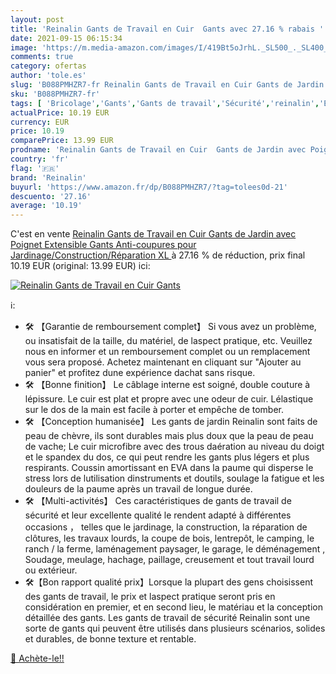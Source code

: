 ```yaml
---
layout: post
title: 'Reinalin Gants de Travail en Cuir  Gants avec 27.16 % rabais '
date: 2021-09-15 06:15:34
image: 'https://m.media-amazon.com/images/I/419Bt5oJrhL._SL500_._SL400_.jpg'
comments: true
category: ofertas
author: 'tole.es'
slug: 'B088PMHZR7-fr Reinalin Gants de Travail en Cuir Gants de Jardin avec...'
sku: 'B088PMHZR7-fr'
tags: [ 'Bricolage','Gants','Gants de travail','Sécurité','reinalin','Équipement et matériel de sécurité', ]
actualPrice: 10.19 EUR
currency: EUR
price: 10.19
comparePrice: 13.99 EUR
prodname: 'Reinalin Gants de Travail en Cuir  Gants de Jardin avec Poignet Extensible  Gants Anti-coupures pour Jardinage/Construction/Réparation  XL '
country: 'fr'
flag: '🇫🇷'
brand: 'Reinalin'
buyurl: 'https://www.amazon.fr/dp/B088PMHZR7/?tag=tolees0d-21'
descuento: '27.16'
average: '10.19'
---
```


C'est en vente [Reinalin Gants de Travail en Cuir  Gants de Jardin avec Poignet Extensible  Gants Anti-coupures pour Jardinage/Construction/Réparation  XL ](https://www.amazon.fr/dp/B088PMHZR7/?tag=tolees0d-21)  à  27.16 % de réduction, prix final  10.19 EUR (original: 13.99 EUR) ici:

[![Reinalin Gants de Travail en Cuir  Gants](https://m.media-amazon.com/images/I/419Bt5oJrhL._SL500_._SL400_.jpg)](https://www.amazon.fr/dp/B088PMHZR7/?tag=tolees0d-21)

ℹ️:

- 🛠 【Garantie de remboursement complet】 Si vous avez un problème, ou insatisfait de la taille, du matériel, de laspect pratique, etc. Veuillez nous en informer et un remboursement complet ou un remplacement vous sera proposé. Achetez maintenant en cliquant sur "Ajouter au panier" et profitez dune expérience dachat sans risque.
- 🛠 【Bonne finition】 Le câblage interne est soigné, double couture à lépissure. Le cuir est plat et propre avec une odeur de cuir. Lélastique sur le dos de la main est facile à porter et empêche de tomber.
- 🛠 【Conception humanisée】 Les gants de jardin Reinalin sont faits de peau de chèvre, ils sont durables mais plus doux que la peau de peau de vache; Le cuir microfibre avec des trous daération au niveau du doigt et le spandex du dos, ce qui peut rendre les gants plus légers et plus respirants. Coussin amortissant en EVA dans la paume qui disperse le stress lors de lutilisation dinstruments et doutils, soulage la fatigue et les douleurs de la paume après un travail de longue durée.
- 🛠 【Multi-activités】 Ces caractéristiques de gants de travail de sécurité et leur excellente qualité le rendent adapté à différentes occasions ， telles que le jardinage, la construction, la réparation de clôtures, les travaux lourds, la coupe de bois, lentrepôt, le camping, le ranch / la ferme, laménagement paysager, le garage, le déménagement , Soudage, meulage, hachage, paillage, creusement et tout travail lourd ou extérieur.
- 🛠【Bon rapport qualité prix】Lorsque la plupart des gens choisissent des gants de travail, le prix et laspect pratique seront pris en considération en premier, et en second lieu, le matériau et la conception détaillée des gants. Les gants de travail de sécurité Reinalin sont une sorte de gants qui peuvent être utilisés dans plusieurs scénarios, solides et durables, de bonne texture et rentable.

[🛒 Achète-le!!](https://www.amazon.fr/dp/B088PMHZR7/?tag=tolees0d-21)

